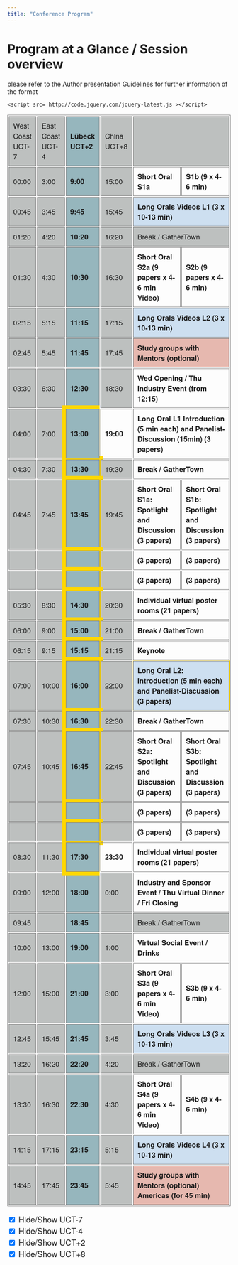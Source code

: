 ```yaml
---
title: "Conference Program"
---
```


# Program at a Glance / Session overview
please refer to the Author presentation Guidelines for further information of the format

<html>
    
<head>
<style>
form {
    font-family:    Helvetica Neue   , Helvetica, Arial, sans-serif;
    font-size: 130%;
}
table, th, td {
  font-family:    Helvetica Neue   , Helvetica, Arial, sans-serif;
  border: 1px solid gray;
  border-collapse: separate;
  /* offset-x | offset-y | blur-radius | spread-radius | color */
}
th, td {
  padding: 9px;
  text-align: left;
}
#r00{
      background-color: #96B6BD;
 /*   -webkit-appearance: none;*/
    -webkit-box-shadow: 0 0 0px 8px gold; 

  -webkit-clip-path: polygon(-20% 0%, 100% 0%, 100% 100%, -20% 100%); /*left*/

}
#r00t{
      background-color: #96B6BD;
        -webkit-box-shadow: 0 0 0px 8px gold; 
        -webkit-clip-path: polygon(-20% -20%, 100% -20%, 100% 100%, -20% 100%); /*top-left*/
    }

#r03t {
    -webkit-box-shadow: 0 0 0px 8px gold; 
      -webkit-clip-path: polygon(0% -20%, 120% -20%, 120% 100%, 0% 100%); /*top-right*/
    border: 1px;
  background-color: #CDDFF0;         
} 
      
#r06b {
    -webkit-box-shadow: 0 0 0px 8px gold; 
      -webkit-clip-path: polygon(0% 0%, 120% 0%, 120% 120%, 0% 120%); /*bottom-right*/
      border: 1px;
  background-color: #F9D368;         
}

#t01b {
  background-color: #BDC0BF;
    -webkit-box-shadow: 0 0 0px 8px gold; 
  -webkit-clip-path: polygon(0% 0%, 100% 0%, 100% 120%, 0% 120%); /*bottom*/
  font-weight: 350
}
    
#t01t {
  background-color: #BDC0BF;
    -webkit-box-shadow: 0 0 0px 8px gold; 
      -webkit-clip-path: polygon(0% -20%, 100% -20%, 100% 100%, 0% 100%); /*top*/
  font-weight: 350
}
#r00b{
      background-color: #96B6BD;
        -webkit-box-shadow: 0 0 0px 8px gold; 
  -webkit-clip-path: polygon(-20% 0%, 100% 0%, 100% 120%, -20% 120%); /*bottom--*/
    }
    
#r01 {
    -webkit-box-shadow: 0 0 0px 8px gold; 
      -webkit-clip-path: polygon(0% 0%, 120% 0%, 120% 100%, 0% 100%); /*right*/
      border: 1px;
  background-color: #BDC0BF;
  font-weight: 350
            
}

#r05 {
    -webkit-box-shadow: 0 0 0px 8px gold; 
      -webkit-clip-path: polygon(0% 0%, 120% 0%, 120% 100%, 0% 100%); /*right*/
      border: 1px;
  background-color: #C4DFB3;         
}
    
#r06 {
    -webkit-box-shadow: 0 0 0px 8px gold; 
      -webkit-clip-path: polygon(0% 0%, 120% 0%, 120% 100%, 0% 100%); /*right*/
      border: 1px;
  background-color: #F9D368;         
}
    
#r02 {
    -webkit-box-shadow: 0 0 0px 8px gold; 
      -webkit-clip-path: polygon(0% 0%, 120% 0%, 120% 100%, 0% 100%); /*right*/
      border: 1px;
  background-color: #D9A9BC;         
}
#r03 {
    -webkit-box-shadow: 0 0 0px 8px gold; 
      -webkit-clip-path: polygon(0% 0%, 120% 0%, 120% 100%, 0% 100%); /*right*/
      border: 1px;
  background-color: #CDDFF0;         
}
#t00 {
  background-color: #96B6BD;
}
#t01 {
  background-color: #BDC0BF;
  font-weight: 350
}
    
#t02 {
  background-color: #D9A9BC;
}
#t03 {
  background-color: #CDDFF0;
}
#t04 {
  background-color: #E6B8AF;
}    
#t05 {
  background-color: #C4DFB3;
}      
#t06 {
  background-color: #F9D368;
}   
        
#t07 {
  background-color: #FFFFFF;
}    
    input.largerCheckbox {
            -webkit-transform : scale(2);
        }
    
</style>
    
    <script src= http://code.jquery.com/jquery-latest.js ></script>
<script>
$(document).ready(function() {
    $('input[type= checkbox ]').click(function() {
        var index = $(this).attr('name').substr(3);
        index--;
        $('table tr').each(function() { 
            $('td:eq(' + index + ')',this).toggle();
        });
        $('th.' + $(this).attr('name')).toggle();
    });
});
</script>
</head>

<!--

  -webkit-clip-path: polygon(0% 0%, 100% 0%, 100% 120%, 0% 120%); /*bottom*/
      -webkit-clip-path: polygon(0% -20%, 100% -20%, 100% 120%, 0% 120%); /*bottom-top*/

      -webkit-clip-path: polygon(0% -20%, 100% -20%, 100% 100%, 0% 100%); /*top*/
      -webkit-clip-path: polygon(0% 0%, 120% 0%, 120% 100%, 0% 100%); /*right*/
  -webkit-clip-path: polygon(0% 0%, 120% 0%, 120% 120%, 0% 120%); /*bottom-right*/
-->

<body>
    
<table><thead><tr><th class='col1' id='t01'>West Coast UCT-7</th><th class='col2' id='t01'>East Coast UCT-4</th><th class='col3' id='t00'>L&uuml;beck UCT+2</th><th class='col4' id='t01'>China UCT+8</th><th colspan='2' id='t01'></th></thead>
 <tr><th id='t01' class='col1'>00:00</th><th id='t01' class='col2'>3:00</th><th id='t00' class='col3'>9:00</th><th id='t01' class='col4'>15:00</th><th id='t02'>Short Oral S1a</th><th id='t02'>S1b (9 x 4-6 min)
</th> 

<tr><th id='t01' class='col1' >00:45</th><th id='t01' class='col2'>3:45</th><th id='t00' class='col3'>9:45</th><th id='t01' class='col4'>15:45</th><th colspan='2' id='t03'>Long Orals Videos L1 (3 x 10-13 min)</th>
<tr><th id='t01' class='col1' >01:20</th><th id='t01' class='col2'>4:20</th><th id='t00' class='col3'>10:20</th><th id='t01' class='col4'>16:20</th><th colspan='2' id='t01'>Break / GatherTown</th>
 <tr><th id='t01' class='col1'>01:30</th><th id='t01' class='col2'>4:30</th><th id='t00' class='col3'>10:30</th><th id='t01' class='col4'>16:30</th><th id='t02'>Short Oral S2a (9 papers x 4-6 min Video)</th><th id='t02'>S2b (9 papers x 4-6 min)
</th> 

<tr><th id='t01' class='col1' >02:15</th><th id='t01' class='col2'>5:15</th><th id='t00' class='col3'>11:15</th><th id='t01' class='col4'>17:15</th><th colspan='2' id='t03'>Long Orals Videos L2 (3 x 10-13 min)</th>
<tr ><th id='t01' class='col1' >02:45</th><th id='t01' class='col2'>5:45</th><th id='t00' class='col3'>11:45</th><th id='t01' class='col4'>17:45</th><th colspan='2' id='t04'>Study groups with Mentors (optional)</th>
<tr ><th id='t01' class='col1' >03:30</th><th id='t01' class='col2'>6:30</th><th id='t00' class='col3'>12:30</th><th id='t01' class='col4'>18:30</th><th colspan='2' id='t05'>Wed Opening / Thu Industry Event (from 12:15)</th>
<tr ><th id='t01' class='col1' >04:00</th><th id='t01' class='col2'>7:00</th><th id='r00t' class='col3'>13:00</th><th id='t01t' class='col4'>19:00</th><th colspan='2' id='r03t'>Long Oral L1 Introduction (5 min each) and Panelist-Discussion (15min) (3 papers)</th>



<tr><th id='t01' class='col1' >04:30</th><th id='t01' class='col2'>7:30</th><th id='r00' class='col3'>13:30</th><th id='t01' class='col4'>19:30</th><th colspan='2' id='r01'>Break / GatherTown</th>
<tr><th id='t01' class='col1'>04:45</th><th id='t01' class='col2'>7:45</th><th id='r00' class='col3'>13:45</th><th id='t01' class='col4'>19:45</th><th id='t02'>Short Oral S1a: Spotlight and Discussion (3 papers)</th><th id='r02'>Short Oral S1b: Spotlight and Discussion (3 papers)</th>

<tr><th id='t01' class='col1'></th><th id='t01' class='col2'></th><th id='r00' class='col3'></th><th id='t01' class='col4'></th><th id='t02'>(3 papers)</th><th id='r02'>(3 papers)</th>

<tr><th id='t01' class='col1'></th><th id='t01' class='col2'></th><th id='r00' class='col3'></th><th id='t01' class='col4'></th><th id='t02'>(3 papers)</th><th id='r02'>(3 papers)</th>

<tr><th id='t01' class='col1' >05:30</th><th id='t01' class='col2'>8:30</th><th id='r00' class='col3'>14:30</th><th id='t01' class='col4'>20:30</th><th colspan='2' id='r06'>Individual virtual poster rooms (21 papers)</th>





<tr><th id='t01' class='col1' >06:00</th><th id='t01' class='col2'>9:00</th><th id='r00' class='col3'>15:00</th><th id='t01' class='col4'>21:00</th><th colspan='2' id='r01'>Break / GatherTown</th>
<tr><th id='t01' class='col1' >06:15</th><th id='t01' class='col2'>9:15</th><th id='r00' class='col3'>15:15</th><th id='t01' class='col4'>21:15</th><th colspan='2' id='r05'>Keynote</th>




<tr><th id='t01' class='col1' >07:00</th><th id='t01' class='col2'>10:00</th><th id='r00' class='col3'>16:00</th><th id='t01' class='col4'>22:00</th><th colspan='2' id='r03'>Long Oral L2: Introduction (5 min each) and Panelist-Discussion (3 papers)</th>



<tr><th id='t01' class='col1' >07:30</th><th id='t01' class='col2'>10:30</th><th id='r00' class='col3'>16:30</th><th id='t01' class='col4'>22:30</th><th colspan='2' id='r01'>Break / GatherTown</th>
<tr id='r02'><th id='t01' class='col1'>07:45</th><th id='t01' class='col2'>10:45</th><th id='r00' class='col3'>16:45</th><th id='t01' class='col4'>22:45</th><th id='t02'>Short Oral S2a: Spotlight and Discussion (3 papers)</th><th id='r02'>Short Oral S3b: Spotlight and Discussion  (3 papers)</th>

<tr><th id='t01' class='col1'></th><th id='t01' class='col2'></th><th id='r00' class='col3'></th><th id='t01' class='col4'></th><th id='t02'>(3 papers)</th><th id='r02'>(3 papers)</th>

<tr><th id='t01' class='col1'></th><th id='t01' class='col2'></th><th id='r00' class='col3'></th><th id='t01' class='col4'></th><th id='t02'>(3 papers)</th><th id='r02'>(3 papers)</th>

<tr><th id='t01' class='col1' >08:30</th><th id='t01' class='col2'>11:30</th><th id='r00b' class='col3'>17:30</th><th id='t01b' class='col4'>23:30</th><th colspan='2' id='r06b'>Individual virtual poster rooms (21 papers)</th>





<tr><th id='t01' class='col1' >09:00</th><th id='t01' class='col2'>12:00</th><th id='t00' class='col3'>18:00</th><th id='t01' class='col4'>0:00</th><th colspan='2' id='t05'>Industry and Sponsor Event / Thu Virtual Dinner / Fri Closing</th>

<tr><th id='t01' class='col1' >09:45</th><th id='t01' class='col2'></th><th id='t00' class='col3'>18:45</th><th id='t01' class='col4'></th><th colspan='2' id='t01'>Break / GatherTown</th>
<tr><th id='t01' class='col1' >10:00</th><th id='t01' class='col2'>13:00</th><th id='t00' class='col3'>19:00</th><th id='t01' class='col4'>1:00</th><th colspan='2' id=''>Virtual Social Event / Drinks</th>

 <tr><th id='t01' class='col1'>12:00</th><th id='t01' class='col2'>15:00</th><th id='t00' class='col3'>21:00</th><th id='t01' class='col4'>3:00</th><th id='t02'>Short Oral S3a (9 papers x 4-6 min Video)</th><th id='t02'>S3b (9 x 4-6 min)
</th> 

<tr><th id='t01' class='col1' >12:45</th><th id='t01' class='col2'>15:45</th><th id='t00' class='col3'>21:45</th><th id='t01' class='col4'>3:45</th><th colspan='2' id='t03'>Long Orals Videos L3 (3 x 10-13 min)</th>
<tr><th id='t01' class='col1' >13:20</th><th id='t01' class='col2'>16:20</th><th id='t00' class='col3'>22:20</th><th id='t01' class='col4'>4:20</th><th colspan='2' id='t01'>Break / GatherTown</th>
 <tr><th id='t01' class='col1'>13:30</th><th id='t01' class='col2'>16:30</th><th id='t00' class='col3'>22:30</th><th id='t01' class='col4'>4:30</th><th id='t02'>Short Oral S4a (9 papers x 4-6 min Video)</th><th id='t02'>S4b (9 x 4-6 min)
</th> 

<tr><th id='t01' class='col1' >14:15</th><th id='t01' class='col2'>17:15</th><th id='t00' class='col3'>23:15</th><th id='t01' class='col4'>5:15</th><th colspan='2' id='t03'>Long Orals Videos L4 (3 x 10-13 min)</th>
<tr><th id='t01' class='col1' >14:45</th><th id='t01' class='col2'>17:45</th><th id='t00' class='col3'>23:45</th><th id='t01' class='col4'>5:45</th><th colspan='2' id='t04'>Study groups with Mentors (optional) Americas (for 45 min)</th> </table>

<form >
    <input class="largerCheckbox" type= checkbox  name= col1  checked= checked  /> Hide/Show UCT-7 <br />
    <input class="largerCheckbox" type= checkbox  name= col2  checked= checked  /> Hide/Show UCT-4 <br />
    <input class="largerCheckbox" type= checkbox  name= col3  checked= checked  /> Hide/Show UCT+2 <br />
    <input class="largerCheckbox" type= checkbox  name= col4  checked= checked  /> Hide/Show UCT+8 <br />
</form>
</body>
</html>

